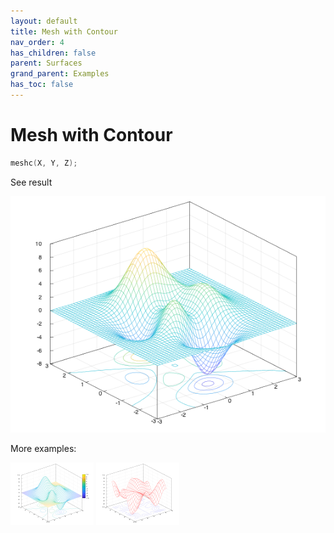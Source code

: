 ```yaml
---
layout: default
title: Mesh with Contour
nav_order: 4
has_children: false
parent: Surfaces
grand_parent: Examples
has_toc: false
---
```

# Mesh with Contour

```cpp
meshc(X, Y, Z);
```


See result

[![example_meshc_1](meshc/meshc_1.png)](https://github.com/alandefreitas/matplotplusplus/blob/master/examples/surfaces/meshc/meshc_1.cpp)

More examples:
    
[![example_meshc_2](meshc/meshc_2_thumb.png)](https://github.com/alandefreitas/matplotplusplus/blob/master/examples/surfaces/meshc/meshc_2.cpp)  [![example_meshc_3](meshc/meshc_3_thumb.png)](https://github.com/alandefreitas/matplotplusplus/blob/master/examples/surfaces/meshc/meshc_3.cpp)

  



<!-- Generated with mdsplit: https://github.com/alandefreitas/mdsplit -->
